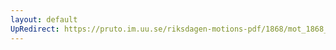 ```yaml
---
layout: default
UpRedirect: https://pruto.im.uu.se/riksdagen-motions-pdf/1868/mot_1868__ak__184.pdf
---
```


